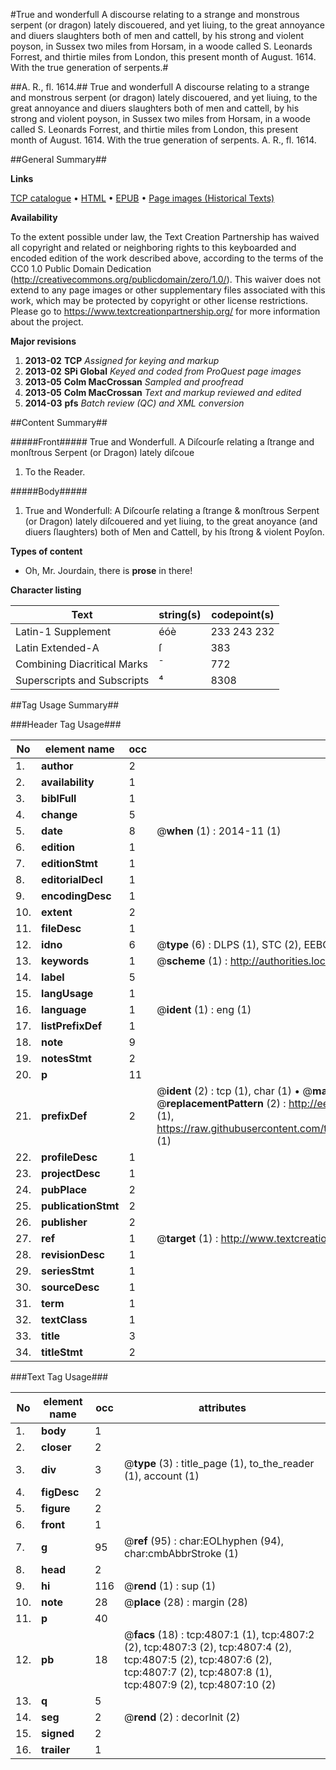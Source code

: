 #True and wonderfull A discourse relating to a strange and monstrous serpent (or dragon) lately discouered, and yet liuing, to the great annoyance and diuers slaughters both of men and cattell, by his strong and violent poyson, in Sussex two miles from Horsam, in a woode called S. Leonards Forrest, and thirtie miles from London, this present month of August. 1614. With the true generation of serpents.#

##A. R., fl. 1614.##
True and wonderfull A discourse relating to a strange and monstrous serpent (or dragon) lately discouered, and yet liuing, to the great annoyance and diuers slaughters both of men and cattell, by his strong and violent poyson, in Sussex two miles from Horsam, in a woode called S. Leonards Forrest, and thirtie miles from London, this present month of August. 1614. With the true generation of serpents.
A. R., fl. 1614.

##General Summary##

**Links**

[TCP catalogue](http://www.ota.ox.ac.uk/tcp/)  • 
[HTML](http://tei.it.ox.ac.uk/tcp/Texts-HTML/free/A10/A10285.html)  • 
[EPUB](http://tei.it.ox.ac.uk/tcp/Texts-EPUB/free/A10/A10285.epub) • 
[Page images (Historical Texts)](https://historicaltexts.jisc.ac.uk/eebo-99840317e)

**Availability**

To the extent possible under law, the Text Creation Partnership has waived all copyright and related or neighboring rights to this keyboarded and encoded edition of the work described above, according to the terms of the CC0 1.0 Public Domain Dedication (http://creativecommons.org/publicdomain/zero/1.0/). This waiver does not extend to any page images or other supplementary files associated with this work, which may be protected by copyright or other license restrictions. Please go to https://www.textcreationpartnership.org/ for more information about the project.

**Major revisions**

1. __2013-02__ __TCP__ *Assigned for keying and markup*
1. __2013-02__ __SPi Global__ *Keyed and coded from ProQuest page images*
1. __2013-05__ __Colm MacCrossan__ *Sampled and proofread*
1. __2013-05__ __Colm MacCrossan__ *Text and markup reviewed and edited*
1. __2014-03__ __pfs__ *Batch review (QC) and XML conversion*

##Content Summary##

#####Front#####
True and Wonderfull. A Diſcourſe relating a ſtrange and monſtrous Serpent (or Dragon) lately diſcoue
1. To the Reader.

#####Body#####

1. True and Wonderfull: A Diſcourſe relating a ſtrange & monſtrous Serpent (or Dragon) lately diſcouered and yet liuing, to the great anoyance (and diuers ſlaughters) both of Men and Cattell, by his ſtrong & violent Poyſon.

**Types of content**

  * Oh, Mr. Jourdain, there is **prose** in there!

**Character listing**


|Text|string(s)|codepoint(s)|
|---|---|---|
|Latin-1 Supplement|éóè|233 243 232|
|Latin Extended-A|ſ|383|
|Combining             Diacritical Marks|̄|772|
|Superscripts             and Subscripts|⁴|8308|

##Tag Usage Summary##

###Header Tag Usage###

|No|element name|occ|attributes|
|---|---|---|---|
|1.|__author__|2||
|2.|__availability__|1||
|3.|__biblFull__|1||
|4.|__change__|5||
|5.|__date__|8| @__when__ (1) : 2014-11 (1)|
|6.|__edition__|1||
|7.|__editionStmt__|1||
|8.|__editorialDecl__|1||
|9.|__encodingDesc__|1||
|10.|__extent__|2||
|11.|__fileDesc__|1||
|12.|__idno__|6| @__type__ (6) : DLPS (1), STC (2), EEBO-CITATION (1), PROQUEST (1), VID (1)|
|13.|__keywords__|1| @__scheme__ (1) : http://authorities.loc.gov/ (1)|
|14.|__label__|5||
|15.|__langUsage__|1||
|16.|__language__|1| @__ident__ (1) : eng (1)|
|17.|__listPrefixDef__|1||
|18.|__note__|9||
|19.|__notesStmt__|2||
|20.|__p__|11||
|21.|__prefixDef__|2| @__ident__ (2) : tcp (1), char (1)  •  @__matchPattern__ (2) : ([0-9\-]+):([0-9IVX]+) (1), (.+) (1)  •  @__replacementPattern__ (2) : http://eebo.chadwyck.com/downloadtiff?vid=$1&page=$2 (1), https://raw.githubusercontent.com/textcreationpartnership/Texts/master/tcpchars.xml#$1 (1)|
|22.|__profileDesc__|1||
|23.|__projectDesc__|1||
|24.|__pubPlace__|2||
|25.|__publicationStmt__|2||
|26.|__publisher__|2||
|27.|__ref__|1| @__target__ (1) : http://www.textcreationpartnership.org/docs/. (1)|
|28.|__revisionDesc__|1||
|29.|__seriesStmt__|1||
|30.|__sourceDesc__|1||
|31.|__term__|1||
|32.|__textClass__|1||
|33.|__title__|3||
|34.|__titleStmt__|2||


###Text Tag Usage###

|No|element name|occ|attributes|
|---|---|---|---|
|1.|__body__|1||
|2.|__closer__|2||
|3.|__div__|3| @__type__ (3) : title_page (1), to_the_reader (1), account (1)|
|4.|__figDesc__|2||
|5.|__figure__|2||
|6.|__front__|1||
|7.|__g__|95| @__ref__ (95) : char:EOLhyphen (94), char:cmbAbbrStroke (1)|
|8.|__head__|2||
|9.|__hi__|116| @__rend__ (1) : sup (1)|
|10.|__note__|28| @__place__ (28) : margin (28)|
|11.|__p__|40||
|12.|__pb__|18| @__facs__ (18) : tcp:4807:1 (1), tcp:4807:2 (2), tcp:4807:3 (2), tcp:4807:4 (2), tcp:4807:5 (2), tcp:4807:6 (2), tcp:4807:7 (2), tcp:4807:8 (1), tcp:4807:9 (2), tcp:4807:10 (2)|
|13.|__q__|5||
|14.|__seg__|2| @__rend__ (2) : decorInit (2)|
|15.|__signed__|2||
|16.|__trailer__|1||
